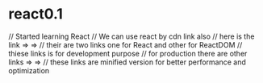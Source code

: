 # react0.1
// Started learning React
// We can use react by cdn link also
// here is the link
=>  <script crossorigin src="https://unpkg.com/react@18/umd/react.development.js"></script>
=>  <script crossorigin src="https://unpkg.com/react-dom@18/umd/react-dom.development.js"></script>
// their are two links one for React and other for ReactDOM
// thiese links is for development purpose 
// for production there are other links
=>  <script crossorigin src="https://unpkg.com/react@18/umd/react.production.min.js"></script>
=>  <script crossorigin src="https://unpkg.com/react-dom@18/umd/react-dom.production.min.js"></script>
// these links are minified version for better performance and optimization
